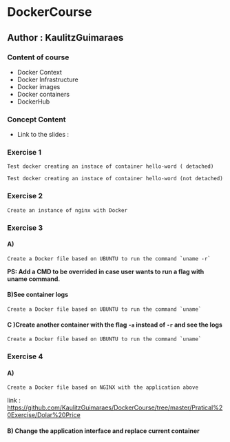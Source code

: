 # DockerCourse

## Author : KaulitzGuimaraes

### Content of course 
- Docker Context
- Docker Infrastructure
- Docker images
- Docker containers
- DockerHub 

### Concept Content 

- Link to  the slides :

### Exercise 1 
```
Test docker creating an instace of container hello-word ( detached) 
```
```
Test docker creating an instace of container hello-word (not detached) 
```

### Exercise 2
```
Create an instance of nginx with Docker
```

### Exercise 3
#### A) 
```
Create a Docker file based on UBUNTU to run the command `uname -r` 
```

**PS: Add a CMD to be overrided in case user wants to run a flag with uname command.**

#### B)See container logs 

```
Create a Docker file based on UBUNTU to run the command `uname` 
```

#### C )Create another container with the flag `-a` instead of `-r` and see the logs 

```
Create a Docker file based on UBUNTU to run the command `uname` 
```

### Exercise 4
#### A) 
```
Create a Docker file based on NGINX with the application above
```
link : https://github.com/KaulitzGuimaraes/DockerCourse/tree/master/Pratical%20Exercise/Dolar%20Price
#### B)  Change the application interface and replace current container
